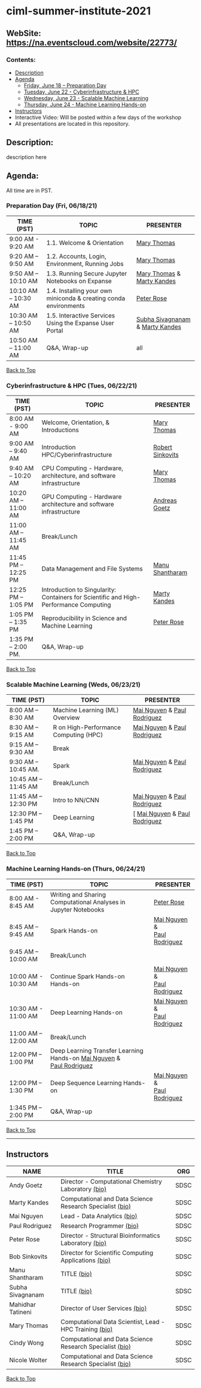 # ciml-summer-institute-2021

## WebSite:  https://na.eventscloud.com/website/22773/

### <a name="top">**Contents:**
* [Description](#description)
* [Agenda](#agenda)
  * [Friday, June 18 – Preparation Day](#agenda-prep)
  * [Tuesday, June 22 - Cyberinfrastructure & HPC](#agenda-ci-hpc)
  * [Wednesday, June 23 - Scalable Machine Learning](#agenda-scalable-ml)
  * [Thursday, June 24 - Machine Learning Hands-on](#agenda-hands-on)
* [Instructors](#instructors)
* Interactive Video: Will be posted within a few days of the workshop
* All presentations are located in this repository.

## Description:<a name="description"></a>
description here

## Agenda:<a name="agenda"></a>
All time are in PST.

### Preparation Day (Fri, 06/18/21) <a name="agenda-prep"></a>
| **TIME (PST)**       |   **TOPIC** | **PRESENTER** |
| -------------------- |  ----------- | ----------- |
| 9:00 AM - 9:20 AM	   |  1.1. Welcome & Orientation | [Mary Thomas](#thomas)   |
| 9:20 AM – 9:50 AM	   |  1.2. Accounts, Login, Environment, Running Jobs  | [Mary Thomas](#thomas)  |
| 9:50 AM – 10:10 AM   |  1.3. Running Secure Jupyter Notebooks on Expanse| [Mary Thomas](#thomas) & [Marty Kandes](#kandes) |
| 10:10 AM – 10:30 AM  |  1.4. Installing your own miniconda & creating conda environments  | [Peter Rose](#tbd) |
| 10:30 AM – 10:50 AM	 |  1.5. Interactive Services Using the Expanse User Portal  | [Subha Sivagnanam](#sivagnanam) & [Marty Kandes](#kandes) |
| 10:50 AM – 11:00 AM	 |  Q&A, Wrap-up  | all |

[Back to Top](#top)

### Cyberinfrastructure & HPC (Tues, 06/22/21)<a name="agenda-ci-hpc"></a>
| **TIME (PST)**       | **TOPIC** | **PRESENTER** |
| -------------------- | ----------- | ----------- |
| 8:00 AM - 9:00 AM    | 	Welcome, Orientation, & Introductions |  [Mary Thomas](#thomas)  |
| 9:00 AM – 9:40 AM	   | Introduction HPC/Cyberinfrastructure   | [Robert Sinkovits](#sinkovit) |
| 9:40 AM – 10:20 AM   | 	CPU Computing - Hardware, architecture, and software infrastructure  | [Mary Thomas](#thomas) |
| 10:20 AM – 11:00 AM	 | GPU Computing - Hardware architecture and software infrastructure | [Andreas Goetz](#goetz) |
| 11:00 AM – 11:45 AM  | Break/Lunch |    |
| 11:45 PM – 12:25 PM  | Data Management and File Systems  | [Manu Shantharam](#shantharam) |
| 12:25 PM – 1:05 PM   | Introduction to Singularity: Containers for Scientific and High-Performance Computing  | [Marty Kandes](#kandes)  |
| 1:05 PM – 1:35 PM    | Reproducibility in Science and Machine Learning | [Peter Rose](#rose) |
| 1:35 PM – 2:00 PM.   | 	Q&A, Wrap-up  |      |

[Back to Top](#top)

### Scalable Machine Learning (Weds, 06/23/21)<a name="agenda-scalable-ml"></a>
| **TIME (PST)**       | **TOPIC** | **PRESENTER** |
| -------------------- | ----------- | ----------- |
| 8:00 AM – 8:30 AM	   | Machine Learning (ML) Overview | [Mai Nguyen](#nguyen) & [Paul Rodriguez](#rodriguez) |
| 8:30 AM – 9:15 AM    | 	R on High-Performance Computing (HPC) | [Mai Nguyen](#nguyen) & [Paul Rodriguez](#rodriguez) |
| 9:15 AM – 9:30 AM    |  Break  |  |
| 9:30 AM – 10:45 AM.  | 	Spark | [Mai Nguyen](#nguyen) & [Paul Rodriguez](#rodriguez) |
| 10:45 AM – 11:45 AM  |  Break/Lunch |  |
| 11:45 AM –  12:30 PM |  Intro to NN/CNN  | [Mai Nguyen](#nguyen) & [Paul Rodriguez](#rodriguez)  |
| 12:30 PM – 1:45 PM 	 |  Deep Learning  | [ [Mai Nguyen](#nguyen) & [Paul Rodriguez](#rodriguez) |
| 1:45 PM – 2:00 PM    | 	Q&A, Wrap-up  |  |

[Back to Top](#top)

### Machine Learning Hands-on (Thurs, 06/24/21)<a name="agenda-hands-on"></a>
| **TIME (PST)** | **TOPIC** | **PRESENTER** |
| -------------------- | ----------- | ----------- |
| 8:00 AM - 8:45 AM	 | Writing and Sharing Computational Analyses in Jupyter Notebooks  | [Peter Rose](#rose)  |
| 8:45 AM – 9:45 AM  |  Spark Hands-on | [Mai Nguyen](#nguyen) &<br> [Paul Rodriguez](#rodriguez)  |
| 9:45 AM – 10:00 AM  |  Break/Lunch  |  |
| 10:00 AM - 10:30 AM	 | Continue Spark Hands-on Hands-on  | [Mai Nguyen](#nguyen) &<br> [Paul Rodriguez](#rodriguez)  |
| 10:30 AM - 11:00 AM	 | Deep Learning Hands-on  | [Mai Nguyen](#nguyen) &<br> [Paul Rodriguez](#rodriguez)  |
| 11:00 AM – 12:00 AM  |  Break/Lunch  |  |
| 12:00 PM – 1:00 PM  | Deep Learning Transfer Learning Hands-on [Mai Nguyen](#nguyen) &<br> [Paul Rodriguez](#rodriguez) |
| 12:00 PM – 1:30 PM  | Deep Sequence Learning  Hands-on  | [Mai Nguyen](#nguyen) &<br> [Paul Rodriguez](#rodriguez) |
| 1:345 PM – 2:00 PM  | 	Q&A, Wrap-up  |  |

[Back to Top](#top)

<hr>

## Instructors<a name="instructors"></a>

| **NAME** | **TITLE** | **ORG** |
| ---------------------------------- | ----------- | ----------- |
| Andy Goetz<a name="goetz"></a>  |  Director -  Computational Chemistry Laboratory [(bio)](https://www.sdsc.edu/research/researcher_spotlight/goetz_andreas.html) |  SDSC |
| Marty Kandes<a name="kandes"></a>  |  Computational and Data Science Research Specialist [(bio)](https://www.linkedin.com/in/marty-kandes-b53a34144/) |  SDSC |
| Mai Nguyen<a name="nguyen"></a>  |  Lead -  Data Analytics [(bio)](https://www.sdsc.edu/research/researcher_spotlight/nguyen_mai.html) |  SDSC |
| Paul Rodriguez<a name="rodriguez"></a>  |  Research Programmer [(bio)](https://www.coursera.org/instructor/~13847302) |  SDSC |
| Peter Rose<a name="rose"></a>  |  Director -  Structural Bioinformatics Laboratory [(bio)](https://www.sdsc.edu/research/researcher_spotlight/rose_peter.html) |  SDSC |
| Bob Sinkovits<a name="sinkovits"></a>  | Director for Scientific Computing Applications [(bio)](https://www.sdsc.edu/research/researcher_spotlight/sinkovits_robert.html) | SDSC|
| Manu Shantharam <a name="shantharam"></a> | TITLE [(bio)](TBD) | SDSC |
| Subha Sivagnanam  <a name="sivagnanam"></a> | TITLE [(bio)](http://users.sdsc.edu/~sivagnan/) | SDSC |
| Mahidhar Tatineni<a name="tatineni"></a> | Director of User Services [(bio)](https://www.sdsc.edu/research/researcher_spotlight/tatineni_mahidhar.html)   | SDSC |
| Mary Thomas<a name="thomas"></a>  | Computational Data Scientist, Lead -  HPC Training  [(bio)]( https://www.sdsc.edu/research/researcher_spotlight/thomas_mary.html)| SDSC |
| Cindy Wong | Computational and Data Science Research Specialist [(bio)](https://www.linkedin.com/in/nicole-wolter-bbb94a3/)| SDSC |
| Nicole Wolter | Computational and Data Science Research Specialist [(bio)](https://www.linkedin.com/in/nicole-wolter-bbb94a3/)| SDSC |

[Back to Top](#top)
